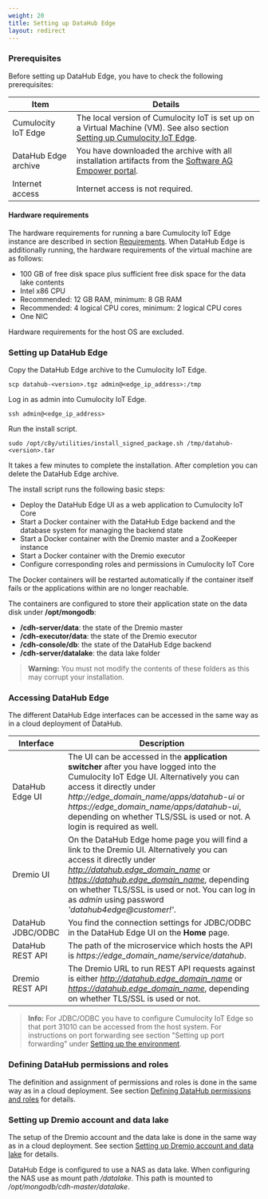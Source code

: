 ```yaml
---
weight: 20
title: Setting up DataHub Edge
layout: redirect
---
```


### Prerequisites

Before setting up DataHub Edge, you have to check the following prerequisites:

| Item | Details |
| -----   | -----   |
| Cumulocity IoT Edge | The local version of Cumulocity IoT is set up on a Virtual Machine (VM). See also section [Setting up Cumulocity IoT Edge](/edge/installation). |
| DataHub Edge archive | You have downloaded the archive with all installation artifacts from the [Software AG Empower portal](https://empower.softwareag.com/). |
| Internet access | Internet access is not required. |

#### Hardware requirements

The hardware requirements for running a bare Cumulocity IoT Edge instance are described in section [Requirements](/edge/installation#prerequisites). When DataHub Edge is additionally running, the hardware requirements of the virtual machine are as follows:

* 100 GB of free disk space plus sufficient free disk space for the data lake contents 
* Intel x86 CPU
* Recommended: 12 GB RAM, minimum: 8 GB RAM
* Recommended: 4 logical CPU cores, minimum: 2 logical CPU cores
* One NIC

Hardware requirements for the host OS are excluded.

### Setting up DataHub Edge

Copy the DataHub Edge archive to the Cumulocity IoT Edge.

```shell	
scp datahub-<version>.tgz admin@<edge_ip_address>:/tmp
```

Log in as admin into Cumulocity IoT Edge.

```shell	
ssh admin@<edge_ip_address>
```

Run the install script.

```shell	
sudo /opt/c8y/utilities/install_signed_package.sh /tmp/datahub-<version>.tar
```

It takes a few minutes to complete the installation. After completion you can delete the DataHub Edge archive.

The install script runs the following basic steps:

* Deploy the DataHub Edge UI as a web application to Cumulocity IoT Core
* Start a Docker container with the DataHub Edge backend and the database system for managing the backend state
* Start a Docker container with the Dremio master and a ZooKeeper instance
* Start a Docker container with the Dremio executor
* Configure corresponding roles and permissions in Cumulocity IoT Core

The Docker containers will be restarted automatically if the container itself fails or the applications within are no longer reachable.

The containers are configured to store their application state on the data disk under **/opt/mongodb**:

* **/cdh-server/data**: the state of the Dremio master
* **/cdh-executor/data**: the state of the Dremio executor
* **/cdh-console/db**: the state of the DataHub Edge backend
* **/cdh-server/datalake**: the data lake folder

>**Warning:** You must not modify the contents of these folders as this may corrupt your installation.

### Accessing DataHub Edge

The different DataHub Edge interfaces can be accessed in the same way as in a cloud deployment of DataHub.

| Interface | Description |
| -----   | -----   |
| DataHub Edge UI | The UI can be accessed in the **application switcher** after you have logged into the Cumulocity IoT Edge UI. Alternatively you can access it directly under *http://edge_domain_name/apps/datahub-ui* or *https://edge_domain_name/apps/datahub-ui*, depending on whether TLS/SSL is used or not. A login is required as well. |
| Dremio UI | On the DataHub Edge home page you will find a link to the Dremio UI. Alternatively you can access it directly under *http://datahub.edge_domain_name* or *https://datahub.edge_domain_name*, depending on whether TLS/SSL is used or not. You can log in as *admin* using password *'datahub4edge@customer!'*. |
| DataHub JDBC/ODBC | You find the connection settings for JDBC/ODBC in the DataHub Edge UI on the **Home** page. |
| DataHub REST API | The path of the microservice which hosts the API is *https://edge_domain_name/service/datahub*. |
| Dremio REST API | The Dremio URL to run REST API requests against is either *http://datahub.edge_domain_name* or *https://datahub.edge_domain_name*, depending on whether TLS/SSL is used or not. |

> **Info:** For JDBC/ODBC you have to configure Cumulocity IoT Edge so that port 31010 can be accessed from the host system. For instructions on port forwarding see section "Setting up port forwarding" under [Setting up the environment](/edge/installation/#setting-up-the-environment).

### Defining DataHub permissions and roles

The definition and assignment of permissions and roles is done in the same way as in a cloud deployment. See section [Defining DataHub permissions and roles](/datahub/setting-up-datahub/#defining-permissions) for details.

### Setting up Dremio account and data lake

The setup of the Dremio account and the data lake is done in the same way as in a cloud deployment. See section [Setting up Dremio account and data lake](/datahub/setting-up-datahub/#setting-up-dremio-datalake) for details.

DataHub Edge is configured to use a NAS as data lake. When configuring the NAS use as mount path */datalake*. This path is mounted to */opt/mongodb/cdh-master/datalake*.